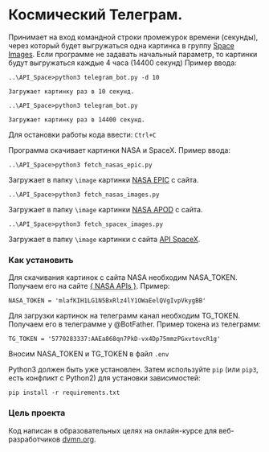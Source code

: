# Космический Телеграм.

Принимает на вход командной строки промежурок времени (секунды), через который будет выгружаться одна картинка в группу [Space Images](https://t.me/devman_space_images).
Eсли программе не задавать начальный параметр, то картинки будут выгружаться каждые 4 часа (14400 секунд)
Пример ввода: 
```
..\API_Space>python3 telegram_bot.py -d 10
```
``Загружает картинку раз в 10 секунд.``
```
..\API_Space>python3 telegram_bot.py
```
``Загружает картинку раз в 14400 секунд.``

Для остановки работы кода ввести:
``Ctrl+C``

Программа скачивает картинки NASA и SpaceX.
Пример ввода:
```
..\API_Space>python3 fetch_nasas_epic.py
```
Загружает в папку ``\image`` картинки [NASA EPIC](https://api.nasa.gov/) с сайта.
```
..\API_Space>python3 fetch_nasas_images.py
```
Загружает в папку ``\image`` картинки [NASA APOD](https://api.nasa.gov/) с сайта.
```
..\API_Space>python3 fetch_spacex_images.py
```
Загружает в папку ``\image`` картинки с сайта [API SpaceX]('https://api.spacexdata.com/v5/launches/5eb87d47ffd86e000604b38a').

### Как установить 

Для скачивания картинок с сайта NASA необходим NASA_TOKEN. 
Получаем его на сайте [{ NASA APIs }](https://api.nasa.gov/). 
Пример:
```
NASA_TOKEN = 'mlafKIH1LG1N5BxRlz4lY1OWaEelQVgIvpVkygBB'
```

Для загрузки картинок на телеграмм канал необходим TG_TOKEN.
Получаем его в телеграмме у @BotFather.
Пример токена из телеграмм:
```
TG_TOKEN = '5770283337:AAEa868qn7PkD-vx4Dp75mmzPGxvtovcR1g'
```
Вносим NASA_TOKEN и TG_TOKEN в файл `.env`

Python3 должен быть уже установлен. 
Затем используйте `pip` (или `pip3`, есть конфликт с Python2) для установки зависимостей:
```
pip install -r requirements.txt
```

### Цель проекта

Код написан в образовательных целях на онлайн-курсе для веб-разработчиков [dvmn.org](https://dvmn.org/).